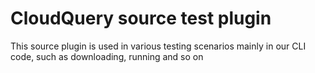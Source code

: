 # CloudQuery source test plugin

This source plugin is used in various testing scenarios mainly in our CLI code, such as downloading, running and so on
